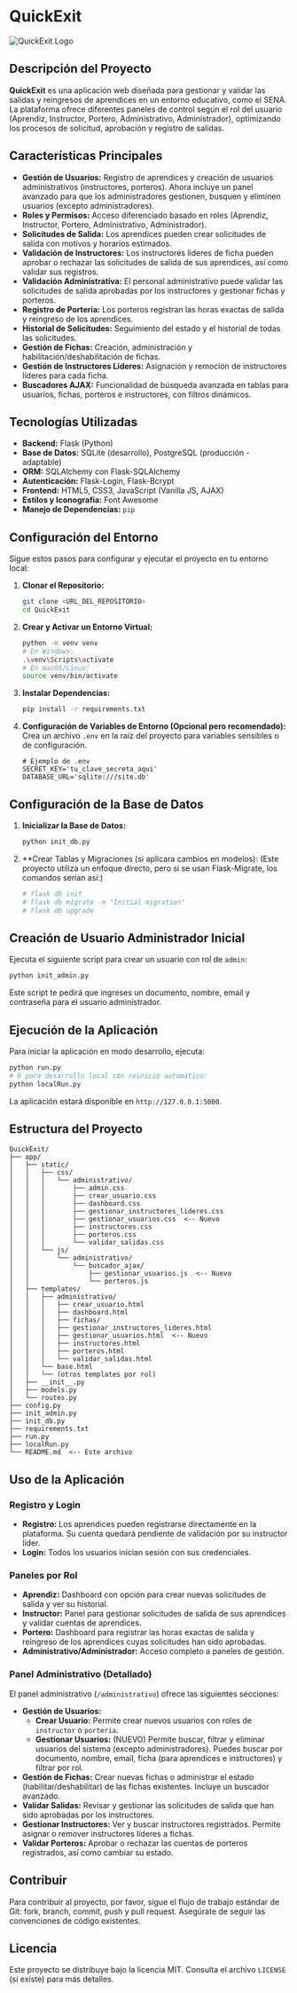 # QuickExit

![QuickExit Logo](app/static/img/logo.png)

## Descripción del Proyecto

**QuickExit** es una aplicación web diseñada para gestionar y validar las salidas y reingresos de aprendices en un entorno educativo, como el SENA. La plataforma ofrece diferentes paneles de control según el rol del usuario (Aprendiz, Instructor, Portero, Administrativo, Administrador), optimizando los procesos de solicitud, aprobación y registro de salidas.

## Características Principales

*   **Gestión de Usuarios:** Registro de aprendices y creación de usuarios administrativos (instructores, porteros). Ahora incluye un panel avanzado para que los administradores gestionen, busquen y eliminen usuarios (excepto administradores).
*   **Roles y Permisos:** Acceso diferenciado basado en roles (Aprendiz, Instructor, Portero, Administrativo, Administrador).
*   **Solicitudes de Salida:** Los aprendices pueden crear solicitudes de salida con motivos y horarios estimados.
*   **Validación de Instructores:** Los instructores líderes de ficha pueden aprobar o rechazar las solicitudes de salida de sus aprendices, así como validar sus registros.
*   **Validación Administrativa:** El personal administrativo puede validar las solicitudes de salida aprobadas por los instructores y gestionar fichas y porteros.
*   **Registro de Portería:** Los porteros registran las horas exactas de salida y reingreso de los aprendices.
*   **Historial de Solicitudes:** Seguimiento del estado y el historial de todas las solicitudes.
*   **Gestión de Fichas:** Creación, administración y habilitación/deshabilitación de fichas.
*   **Gestión de Instructores Líderes:** Asignación y remoción de instructores líderes para cada ficha.
*   **Buscadores AJAX:** Funcionalidad de búsqueda avanzada en tablas para usuarios, fichas, porteros e instructores, con filtros dinámicos.

## Tecnologías Utilizadas

*   **Backend:** Flask (Python)
*   **Base de Datos:** SQLite (desarrollo), PostgreSQL (producción - adaptable)
*   **ORM:** SQLAlchemy con Flask-SQLAlchemy
*   **Autenticación:** Flask-Login, Flask-Bcrypt
*   **Frontend:** HTML5, CSS3, JavaScript (Vanilla JS, AJAX)
*   **Estilos y Iconografía:** Font Awesome
*   **Manejo de Dependencias:** `pip`

## Configuración del Entorno

Sigue estos pasos para configurar y ejecutar el proyecto en tu entorno local:

1.  **Clonar el Repositorio:**
    ```bash
    git clone <URL_DEL_REPOSITORIO>
    cd QuickExit
    ```

2.  **Crear y Activar un Entorno Virtual:**
    ```bash
    python -m venv venv
    # En Windows:
    .\venv\Scripts\activate
    # En macOS/Linux:
    source venv/bin/activate
    ```

3.  **Instalar Dependencias:**
    ```bash
    pip install -r requirements.txt
    ```

4.  **Configuración de Variables de Entorno (Opcional pero recomendado):**
    Crea un archivo `.env` en la raíz del proyecto para variables sensibles o de configuración.
    ```
    # Ejemplo de .env
    SECRET_KEY='tu_clave_secreta_aqui'
    DATABASE_URL='sqlite:///site.db'
    ```

## Configuración de la Base de Datos

1.  **Inicializar la Base de Datos:**
    ```bash
    python init_db.py
    ```

2.  **Crear Tablas y Migraciones (si aplicara cambios en modelos):
    (Este proyecto utiliza un enfoque directo, pero si se usan Flask-Migrate, los comandos serían así:)
    ```bash
    # flask db init
    # flask db migrate -m "Initial migration"
    # flask db upgrade
    ```

## Creación de Usuario Administrador Inicial

Ejecuta el siguiente script para crear un usuario con rol de `admin`:

```bash
python init_admin.py
```

Este script te pedirá que ingreses un documento, nombre, email y contraseña para el usuario administrador.

## Ejecución de la Aplicación

Para iniciar la aplicación en modo desarrollo, ejecuta:

```bash
python run.py
# O para desarrollo local con reinicio automático:
python localRun.py
```

La aplicación estará disponible en `http://127.0.0.1:5000`.

## Estructura del Proyecto

```
QuickExit/
├── app/
│   ├── static/
│   │   ├── css/
│   │   │   └── administrativo/
│   │   │       ├── admin.css
│   │   │       ├── crear_usuario.css
│   │   │       ├── dashboard.css
│   │   │       ├── gestionar_instructores_lideres.css
│   │   │       ├── gestionar_usuarios.css  <-- Nuevo
│   │   │       ├── instructores.css
│   │   │       ├── porteros.css
│   │   │       └── validar_salidas.css
│   │   └── js/
│   │       └── administrativo/
│   │           └── buscador_ajax/
│   │               ├── gestionar_usuarios.js  <-- Nuevo
│   │               └── porteros.js
│   ├── templates/
│   │   ├── administrativo/
│   │   │   ├── crear_usuario.html
│   │   │   ├── dashboard.html
│   │   │   ├── fichas/
│   │   │   ├── gestionar_instructores_lideres.html
│   │   │   ├── gestionar_usuarios.html  <-- Nuevo
│   │   │   ├── instructores.html
│   │   │   ├── porteros.html
│   │   │   └── validar_salidas.html
│   │   └── base.html
│   │   └── (otros templates por rol)
│   ├── __init__.py
│   ├── models.py
│   └── routes.py
├── config.py
├── init_admin.py
├── init_db.py
├── requirements.txt
├── run.py
├── localRun.py
└── README.md  <-- Este archivo
```

## Uso de la Aplicación

### Registro y Login
*   **Registro:** Los aprendices pueden registrarse directamente en la plataforma. Su cuenta quedará pendiente de validación por su instructor líder.
*   **Login:** Todos los usuarios inician sesión con sus credenciales.

### Paneles por Rol

*   **Aprendiz:** Dashboard con opción para crear nuevas solicitudes de salida y ver su historial.
*   **Instructor:** Panel para gestionar solicitudes de salida de sus aprendices y validar cuentas de aprendices.
*   **Portero:** Dashboard para registrar las horas exactas de salida y reingreso de los aprendices cuyas solicitudes han sido aprobadas.
*   **Administrativo/Administrador:** Acceso completo a paneles de gestión.

### Panel Administrativo (Detallado)

El panel administrativo (`/administrativo`) ofrece las siguientes secciones:

*   **Gestión de Usuarios:**
    *   **Crear Usuario:** Permite crear nuevos usuarios con roles de `instructor` o `porteria`.
    *   **Gestionar Usuarios:** (NUEVO) Permite buscar, filtrar y eliminar usuarios del sistema (excepto administradores). Puedes buscar por documento, nombre, email, ficha (para aprendices e instructores) y filtrar por rol.
*   **Gestión de Fichas:** Crear nuevas fichas o administrar el estado (habilitar/deshabilitar) de las fichas existentes. Incluye un buscador avanzado.
*   **Validar Salidas:** Revisar y gestionar las solicitudes de salida que han sido aprobadas por los instructores.
*   **Gestionar Instructores:** Ver y buscar instructores registrados. Permite asignar o remover instructores líderes a fichas.
*   **Validar Porteros:** Aprobar o rechazar las cuentas de porteros registrados, así como cambiar su estado.

## Contribuir

Para contribuir al proyecto, por favor, sigue el flujo de trabajo estándar de Git: fork, branch, commit, push y pull request. Asegúrate de seguir las convenciones de código existentes.

## Licencia

Este proyecto se distribuye bajo la licencia MIT. Consulta el archivo `LICENSE` (si existe) para más detalles. 